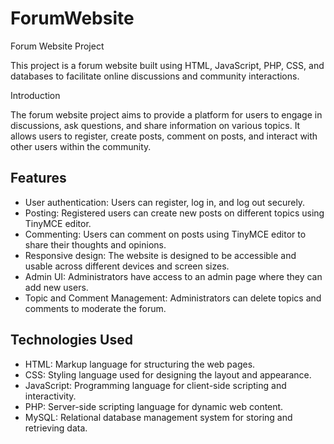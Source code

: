 # ForumWebsite
Forum Website Project

This project is a forum website built using HTML, JavaScript, PHP, CSS, and databases to facilitate online discussions and community interactions.

Introduction

The forum website project aims to provide a platform for users to engage in discussions, ask questions, and share information on various topics. It allows users to register, create posts, comment on posts, and interact with other users within the community.

## Features

- User authentication: Users can register, log in, and log out securely.
- Posting: Registered users can create new posts on different topics using TinyMCE editor.
- Commenting: Users can comment on posts using TinyMCE editor to share their thoughts and opinions.
- Responsive design: The website is designed to be accessible and usable across different devices and screen sizes.
- Admin UI: Administrators have access to an admin page where they can add new users.
- Topic and Comment Management: Administrators can delete topics and comments to moderate the forum.
  
## Technologies Used

- HTML: Markup language for structuring the web pages.
- CSS: Styling language used for designing the layout and appearance.
- JavaScript: Programming language for client-side scripting and interactivity.
- PHP: Server-side scripting language for dynamic web content.
- MySQL: Relational database management system for storing and retrieving data.
